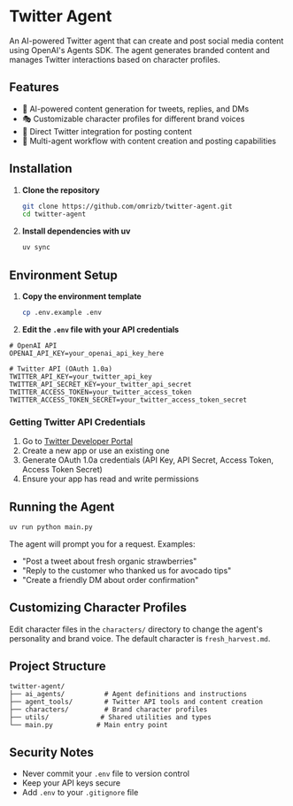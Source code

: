 # Twitter Agent

An AI-powered Twitter agent that can create and post social media content using OpenAI's Agents SDK. The agent generates branded content and manages Twitter interactions based on character profiles.

## Features

- 🤖 AI-powered content generation for tweets, replies, and DMs
- 🎭 Customizable character profiles for different brand voices
- 📱 Direct Twitter integration for posting content
- 🔄 Multi-agent workflow with content creation and posting capabilities

## Installation

1. **Clone the repository**
   ```bash
   git clone https://github.com/omrizb/twitter-agent.git
   cd twitter-agent
   ```

2. **Install dependencies with uv**
   ```bash
   uv sync
   ```

## Environment Setup

1. **Copy the environment template**
   ```bash
   cp .env.example .env
   ```

2. **Edit the `.env` file with your API credentials**

```env
# OpenAI API
OPENAI_API_KEY=your_openai_api_key_here

# Twitter API (OAuth 1.0a)
TWITTER_API_KEY=your_twitter_api_key
TWITTER_API_SECRET_KEY=your_twitter_api_secret
TWITTER_ACCESS_TOKEN=your_twitter_access_token
TWITTER_ACCESS_TOKEN_SECRET=your_twitter_access_token_secret
```

### Getting Twitter API Credentials

1. Go to [Twitter Developer Portal](https://developer.twitter.com/)
2. Create a new app or use an existing one
3. Generate OAuth 1.0a credentials (API Key, API Secret, Access Token, Access Token Secret)
4. Ensure your app has read and write permissions

## Running the Agent

```bash
uv run python main.py
```

The agent will prompt you for a request. Examples:
- "Post a tweet about fresh organic strawberries"
- "Reply to the customer who thanked us for avocado tips"
- "Create a friendly DM about order confirmation"

## Customizing Character Profiles

Edit character files in the `characters/` directory to change the agent's personality and brand voice. The default character is `fresh_harvest.md`.

## Project Structure

```
twitter-agent/
├── ai_agents/          # Agent definitions and instructions
├── agent_tools/        # Twitter API tools and content creation
├── characters/         # Brand character profiles
├── utils/             # Shared utilities and types
└── main.py           # Main entry point
```

## Security Notes

- Never commit your `.env` file to version control
- Keep your API keys secure
- Add `.env` to your `.gitignore` file
